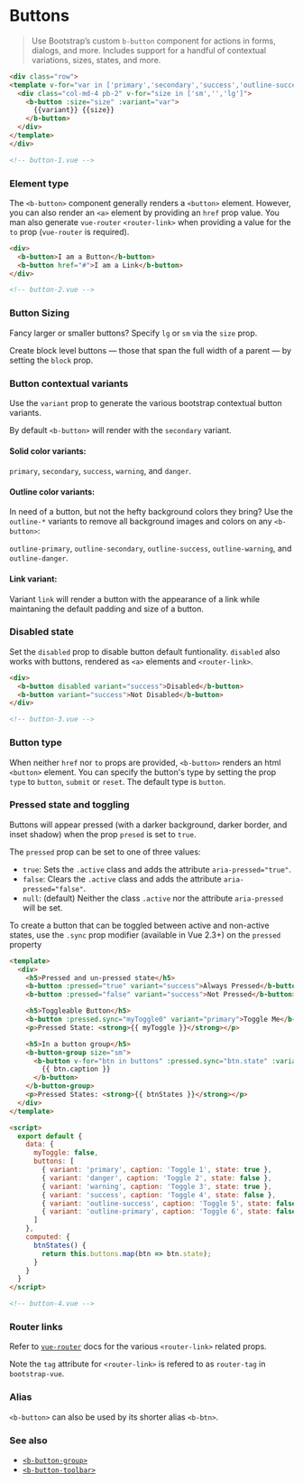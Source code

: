 # Buttons

>  Use Bootstrap’s custom `b-button` component for actions in forms, dialogs, and more.
   Includes support for a handful of contextual variations, sizes, states, and more.

```html
<div class="row">
<template v-for="var in ['primary','secondary','success','outline-success','warning','danger','link']">
  <div class="col-md-4 pb-2" v-for="size in ['sm','','lg']">
    <b-button :size="size" :variant="var">
      {{variant}} {{size}}
    </b-button>
  </div>
</template>
</div>

<!-- button-1.vue -->
```

### Element type
The `<b-button>` component generally renders a `<button>` element. However, you can also
render an `<a>` element by providing an `href` prop value. You man also generate
`vue-router` `<router-link>` when providing a value for the `to` prop (`vue-router`
is required).

```html
<div>
  <b-button>I am a Button</b-button>
  <b-button href="#">I am a Link</b-button>
</div>

<!-- button-2.vue -->
```

### Button Sizing
Fancy larger or smaller buttons? Specify `lg` or `sm` via the `size` prop.

Create block level buttons — those that span the full width of a parent — by
setting the `block` prop.

### Button contextual variants
Use the `variant` prop to generate the various bootstrap contextual button variants.

By default `<b-button>` will render with the `secondary` variant.

#### Solid color variants:
`primary`, `secondary`, `success`, `warning`, and `danger`.

#### Outline color variants:
In need of a button, but not the hefty background colors they bring? Use the 
`outline-*` variants to remove all background images and colors on any `<b-button>`:

`outline-primary`, `outline-secondary`, `outline-success`, `outline-warning`,
and `outline-danger`.

#### Link variant:
Variant `link` will render a button with the appearance of a link while maintaning the
default padding and size of a button.

### Disabled state
Set the `disabled` prop to disable button default funtionality. `disabled` also 
works with buttons, rendered as `<a>` elements and `<router-link>`.

```html
<div>
  <b-button disabled variant="success">Disabled</b-button>
  <b-button variant="success">Not Disabled</b-button>
</div>

<!-- button-3.vue -->
```

### Button type
When neither `href` nor `to` props are provided, `<b-button>` renders an html `<button>`
element.  You can specify the button's type by setting the prop `type` to `button`,
`submit` or `reset`.  The default type is `button`.

### Pressed state and toggling
Buttons will appear pressed (with a darker background, darker border, and inset shadow)
when the prop `presed` is set to `true`.

The `pressed` prop can be set to one of three values:
- `true`: Sets the `.active` class and adds the attribute `aria-pressed="true"`.
- `false`: Clears the `.active` class and adds the attribute `aria-pressed="false"`.
- `null`: (default) Neither the class `.active` nor the attribute `aria-pressed` will be set.

To create a button that can be toggled between active and non-active states, use
the `.sync` prop modifier (available in Vue 2.3+) on the `pressed` property

```html
<template>
  <div>
    <h5>Pressed and un-pressed state</h5>
    <b-button :pressed="true" variant="success">Always Pressed</b-button>
    <b-button :pressed="false" variant="success">Not Pressed</b-button>

    <h5>Toggleable Button</h5>
    <b-button :pressed.sync="myToggle0" variant="primary">Toggle Me</b-button>
    <p>Pressed State: <strong>{{ myToggle }}</strong></p>

    <h5>In a button group</h5>
    <b-button-group size="sm">
      <b-button v-for="btn in buttons" :pressed.sync="btn.state" :variant="btn.variant">
        {{ btn.caption }}
      </b-button>
    </b-button-group>
    <p>Pressed States: <strong>{{ btnStates }}</strong></p>
  </div>
</template>

<script>
  export default {
    data: {
      myToggle: false,
      buttons: [
        { variant: 'primary', caption: 'Toggle 1', state: true },
        { variant: 'danger', caption: 'Toggle 2', state: false },
        { variant: 'warning', caption: 'Toggle 3', state: true },
        { variant: 'success', caption: 'Toggle 4', state: false },
        { variant: 'outline-success', caption: 'Toggle 5', state: false },
        { variant: 'outline-primary', caption: 'Toggle 6', state: false }
      ]
    },
    computed: {
      btnStates() {
        return this.buttons.map(btn => btn.state);
      }
    }
  }
</script>

<!-- button-4.vue -->
```

### Router links
Refer to [`vue-router`](https://router.vuejs.org/) docs for the various `<router-link>` related props.

Note the `tag` attribute for `<router-link>` is refered to as `router-tag` in `bootstrap-vue`.

### Alias
`<b-button>` can also be used by its shorter alias `<b-btn>`.

### See also
- [`<b-button-group>`](./button-group)
- [`<b-button-toolbar>`](./button-toolbar)

